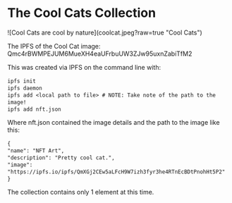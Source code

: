 <h1>The Cool Cats Collection</h1>
![Cool Cats are cool by nature](coolcat.jpeg?raw=true "Cool Cats")

The IPFS of the Cool Cat image: Qmc4rBWMPEJUM6MueXH4eaUFrbuUW3ZJw95uxnZabiTfM2

This was created via IPFS on the command line with:

    ipfs init
    ipfs daemon
    ipfs add <local path to file> # NOTE: Take note of the path to the image!
    ipfs add nft.json

Where nft.json contained the image details and the path to the image like this:

    {
    "name": "NFT Art",
    "description": "Pretty cool cat.",
    "image": "https://ipfs.io/ipfs/QmXGj2CEw5aLFcH9W7izh3fyr3he4RTnEcBDtPnohHt5P2"
    }

The collection contains only 1 element at this time.

